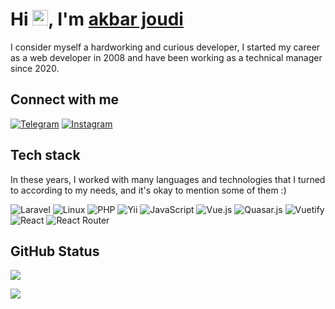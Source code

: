 # Hi <img src="https://media.giphy.com/media/hvRJCLFzcasrR4ia7z/giphy.gif" width="25px">, I'm [akbar joudi](https://github.com/akbarjoudi)

I consider myself a hardworking and curious developer, I started my career as a web developer in 2008 and have been working as a technical manager since 2020.

## Connect with me

[![Telegram](https://img.shields.io/badge/Telegram-%231DA1F2.svg?logo=Telegram&logoColor=white)](https://akbar_jodi.t.me) 
[![Instagram](https://img.shields.io/badge/Instagram-%23E4405F.svg?logo=Instagram&logoColor=white)](https://instagram.com/mr_judy__)

## Tech stack

In these years, I worked with many languages and technologies that I turned to according to my needs, and it's okay to mention some of them :)

![Laravel](https://img.shields.io/badge/laravel-%2320232a.svg?style=flat&logo=laravel&logoColor=%a4c639)
![Linux](https://img.shields.io/badge/Linux-FCC624?style=flat&logo=linux&logoColor=black)
![PHP](https://img.shields.io/badge/PHP-%23777BB4.svg?style=flat&logo=php&logoColor=white)
![Yii](https://img.shields.io/badge/Yii-%230175C2.svg?style=flat&logo=Yii&logoColor=white)
![JavaScript](https://img.shields.io/badge/JavaScript-%23323330.svg?style=flat&logo=javascript&logoColor=%23F7DF1E)
![Vue.js](https://img.shields.io/badge/Vue.Js-%2335495e.svg?style=flat&logo=vuedotjs&logoColor=%234FC08D)
![Quasar.js](https://img.shields.io/badge/Quasar-1867C0?style=flat&logo=quasar&logoColor=AEDDFF)
![Vuetify](https://img.shields.io/badge/Vuetify-1867C0?style=flat&logo=vuetify&logoColor=AEDDFF)
![React](https://img.shields.io/badge/React-%2320232a.svg?style=flat&logo=react&logoColor=%2361DAFB)
![React Router](https://img.shields.io/badge/React_Router-CA4245?style=flat&logo=react-router&logoColor=white)

## GitHub Status

[![](https://github-readme-stats.vercel.app/api?username=akbarjoudi&theme=dark&hide_border=true&include_all_commits=true&count_private=true&show_icons=true)](https://github.com/anuraghazra/github-readme-stats)

[![](https://github-readme-stats.vercel.app/api/top-langs/?username=akbarjoudi&theme=dark&hide_border=true&include_all_commits=true&count_private=true&layout=compact)](https://github.com/anuraghazra/github-readme-stats)
